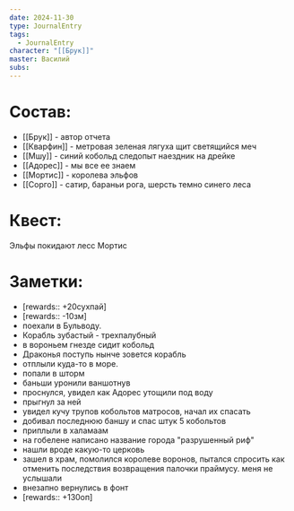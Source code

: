 ```yaml
---
date: 2024-11-30
type: JournalEntry
tags:
  - JournalEntry
character: "[[Брук]]"
master: Василий
subs:
---
```

# Состав:
- [[Брук]] - автор отчета
- [[Кварфин]] - метровая зеленая лягуха щит светящийся меч
- [[Мшу]] - синий кобольд следопыт наездник на дрейке
- [[Адорес]] - мы все ее знаем
- [[Мортис]] - королева эльфов
- [[Сорго]] - сатир, бараньи рога, шерсть темно синего леса

# Квест:
Эльфы покидают лесс Мортис

# Заметки:
- [rewards:: +20сухпай] 
- [rewards:: -10зм]
- поехали в Бульводу.
- Корабль зубастый - трехпалубный
- в вороньем гнезде сидит кобольд
- Драконья поступь нынче зовется корабль
- отплыли куда-то в море.
- попали в шторм
- баньши уронили ваншотнув
- проснулся, увидел как Адорес утощили под воду
- прыгнул за ней
- увидел кучу трупов кобольтов матросов, начал их спасать
- добивал последнюю баншу и спас штук 5 кобольтов
- приплыли в халамаам
- на гобелене написано название города "разрушенный риф"
- нашли вроде какую-то церковь
- зашел в храм, помолился королеве воронов, пытался спросить как отменить последствия возвращения палочки праймусу. меня не услышали
- внезапно вернулись в фонт
- [rewards:: +130оп]